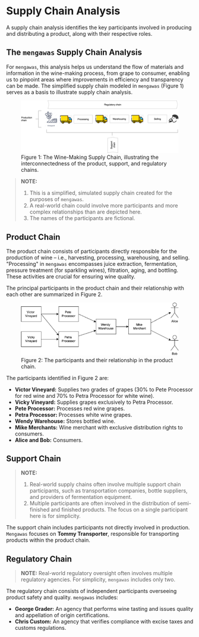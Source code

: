 # Supply Chain Analysis

A supply chain analysis identifies the key participants involved in producing and distributing a product, along with their respective roles.  

## The `mengawas` Supply Chain Analysis

For `mengawas`, this analysis helps us understand the flow of materials and information in the wine-making process, from grape to consumer, enabling us to pinpoint areas where improvements in efficiency and transparency can be made.  The simplified supply chain modeled in `mengawas` (Figure 1) serves as a basis to illustrate supply chain analysis.

<figure>
  <img src="../assets/img/supplychain.png" alt="Wine making supply chain" />
  <figcaption>Figure 1: The Wine-Making Supply Chain, illustrating the interconnectedness of the product, support, and regulatory chains.</figcaption>
</figure>

> **NOTE:**
> 1. This is a simplified, simulated supply chain created for the purposes of `mengawas`.
> 2. A real-world chain could involve more participants and more complex relationships than are depicted here.
> 3. The names of the participants are fictional.

## Product Chain

The product chain consists of participants directly responsible for the production of wine – i.e., harvesting, processing, warehousing, and selling.  "Processing" in `mengawas` encompasses juice extraction, fermentation, pressure treatment (for sparkling wines), filtration, aging, and bottling. These activities are crucial for ensuring wine quality.

The principal participants in the product chain and their relationship with each other are summarized in Figure 2.

<figure>
  <img src="../assets/img/product-chain.png" alt="Wine making supply chain" />
  <figcaption>Figure 2: The participants and their relationship in the product chain.</figcaption>
</figure>

The participants identified in Figure 2 are:

* **Victor Vineyard:** Supplies two grades of grapes (30% to Pete Processor for red wine and 70% to Petra Processor for white wine).
* **Vicky Vineyard:** Supplies grapes exclusively to Petra Processor.
* **Pete Processor:** Processes red wine grapes.
* **Petra Processor:** Processes white wine grapes.
* **Wendy Warehouse:** Stores bottled wine.
* **Mike Merchants:** Wine merchant with exclusive distribution rights to consumers.
* **Alice and Bob:** Consumers.

## Support Chain

> **NOTE:**
> 1. Real-world supply chains often involve multiple support chain participants, such as transportation companies, bottle suppliers, and providers of fermentation equipment.
> 2. Multiple participants are often involved in the distribution of semi-finished and finished products.  The focus on a single participant here is for simplicity.

The support chain includes participants not directly involved in production. `Mengawas` focuses on **Tommy Transporter**, responsible for transporting products within the product chain.

## Regulatory Chain

> **NOTE:** Real-world regulatory oversight often involves multiple regulatory agencies.  For simplicity, `mengawas` includes only two.

The regulatory chain consists of independent participants overseeing product safety and quality.  `mengawas` includes:

* **George Grader:** An agency that performs wine tasting and issues quality and appellation of origin certifications.
* **Chris Custom:** An agency that verifies compliance with excise taxes and customs regulations.